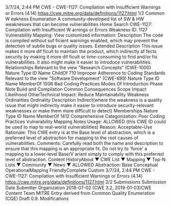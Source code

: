 3/7/24, 2:44 PM CWE - CWE-1127: Compilation with Insuﬃcient Warnings or Errors (4.14)
https://cwe.mitre.org/data/deﬁnitions/1127.html 1/2
Common W eakness Enumeration
A community-developed list of SW & HW weaknesses that can become
vulnerabilities
Home Search
CWE-1127: Compilation with Insufficient W arnings or Errors
Weakness ID: 1127
Vulnerability Mapping: 
View customized information:
 Description
The code is compiled without suf ficient warnings enabled, which may prevent the detection of subtle bugs or quality issues.
 Extended Description
This issue makes it more dif ficult to maintain the product, which indirectly af fects security by making it more dif ficult or time-consuming
to find and/or fix vulnerabilities. It also might make it easier to introduce vulnerabilities.
 Relationships
 Relevant to the view "Research Concepts" (CWE-1000)
Nature Type ID Name
ChildOf 710 Improper Adherence to Coding Standards
 Relevant to the view "Software Development" (CWE-699)
Nature Type ID Name
MemberOf 1006 Bad Coding Practices
 Modes Of Introduction
Phase Note
Build and Compilation
 Common Consequences
Scope Impact Likelihood
OtherTechnical Impact: Reduce Maintainability
 Weakness Ordinalities
Ordinality Description
Indirect(where the weakness is a quality issue that might indirectly make it easier to introduce security-relevant weaknesses or make
them more difficult to detect)
 Memberships
Nature Type ID Name
MemberOf 1412 Comprehensive Categorization: Poor Coding Practices
 Vulnerability Mapping Notes
Usage: ALLOWED (this CWE ID could be used to map to real-world vulnerabilities)
Reason: Acceptable-Use
Rationale:
This CWE entry is at the Base level of abstraction, which is a preferred level of abstraction for mapping to the root causes of
vulnerabilities.
Comments:
Carefully read both the name and description to ensure that this mapping is an appropriate fit. Do not try to 'force' a mapping to a
lower-level Base/V ariant simply to comply with this preferred level of abstraction.
 Content HistoryAbout ▼ CWE List ▼ Mapping ▼ Top-N Lists ▼ Community ▼ News ▼
ALLOWED
Abstraction: Base
Conceptual OperationalMapping
FriendlyComplete Custom
3/7/24, 2:44 PM CWE - CWE-1127: Compilation with Insuﬃcient Warnings or Errors (4.14)
https://cwe.mitre.org/data/deﬁnitions/1127.html 2/2
 Submissions
Submission Date Submitter Organization
2018-07-02
(CWE 3.2, 2019-01-03)CWE Content Team MITRE
Entry derived from Common Quality Enumeration (CQE) Draft 0.9.
 Modifications